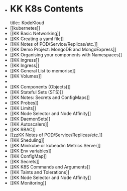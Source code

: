 - # KK K8s Contents
  title:: KodeKloud
- [[kubernetes]]
- [[KK Basic Networking]]
- [[KK Creating a yaml file]]
- [[KK Notes of POD/Service/Replicas/etc.]]
- [[KK Demo Project: MongoDB and MongoExpress]]
- [[KK Organising your components with Namespaces]]
- [[KK Ingress]]
- [[KK Ingress]]
- [[KK General List to memorise]]
- [[KK Volumes]]
-
- [[KK Components (Objects)]]
- [[KK Stateful Sets (STS)]]
- [[KK Notes: Secrets and ConfigMaps]]
- [[KK Probes]]
- [[KK Limits]]
- [[KK Node Selector and Node Affinity]]
- [[KK DaemonSets]]
- [[KK Autoscalers]]
- [[KK RBAC]]
- [[zzKK Notes of POD/Service/Replicas/etc.]]
- [[KK Sheduling]]
- [[KK Minikube or kubeadm Metrics Server]]
- [[KK Env variables]]
- [[KK ConfigMap]]
- [[KK Secrets]]
- [[KK K8S Commands and Arguments]]
- [[KK Taints and Tolerations]]
- [[KK Node Selector and Node Affinity]]
- [[KK Monitoring]]